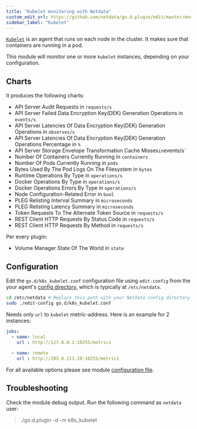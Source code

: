 ```yaml
---
title: "Kubelet monitoring with Netdata"
custom_edit_url: https://github.com/netdata/go.d.plugin/edit/master/modules/k8s_kubelet/README.md
sidebar_label: "Kubelet"
---
```




[`Kubelet`](https://kubernetes.io/concepts/overview/components/#kubelet) is an agent that runs on each node in the cluster. It makes sure that containers are running in a pod.

This module will monitor one or more `kubelet` instances, depending on your configuration.

## Charts

It produces the following charts:

-   API Server Audit Requests in `requests/s`
-   API Server Failed Data Encryption Key(DEK) Generation Operations in `events/s`
-   API Server Latencies Of Data Encryption Key(DEK) Generation Operations in `observes/s`
-   API Server Latencies Of Data Encryption Key(DEK) Generation Operations Percentage in `%`
-   API Server Storage Envelope Transformation Cache Misses` in `events/s`
-   Number Of Containers Currently Running in `containers`
-   Number Of Pods Currently Running in `pods`
-   Bytes Used By The Pod Logs On The Filesystem in `bytes`
-   Runtime Operations By Type in `operations/s`
-   Docker Operations By Type in `operations/s`
-   Docker Operations Errors By Type in `operations/s`
-   Node Configuration-Related Error in `bool`
-   PLEG Relisting Interval Summary in `microseconds`
-   PLEG Relisting Latency Summary in `microseconds`
-   Token Requests To The Alternate Token Source in `requests/s`
-   REST Client HTTP Requests By Status Code in `requests/s`
-   REST Client HTTP Requests By Method in `requests/s`

Per every plugin:

-   Volume Manager State Of The World in `state`
 
## Configuration

Edit the `go.d/k8s_kubelet.conf` configuration file using `edit-config` from the your agent's [config
directory](/docs/agent/step-by-step/step-04#find-your-netdataconf-file), which is typically at `/etc/netdata`.

```bash
cd /etc/netdata # Replace this path with your Netdata config directory
sudo ./edit-config go.d/k8s_kubelet.conf
```

Needs only `url` to `kubelet` metric-address. Here is an example for 2 instances:

```yaml
jobs:
  - name: local
    url : http://127.0.0.1:10255/metrics
      
  - name: remote
    url : http://203.0.113.10:10255/metrics
```

For all available options please see module [configuration file](https://github.com/netdata/go.d.plugin/blob/master/config/go.d/k8s_kubelet.conf).

## Troubleshooting

Check the module debug output. Run the following command as `netdata` user:

> ./go.d.plugin -d -m k8s_kubelet

